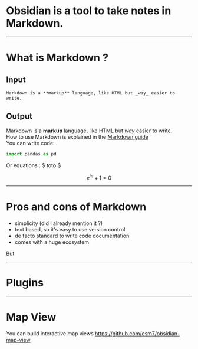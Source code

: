 

# Obsidian is a tool to take notes in Markdown.


---

# What is Markdown ? 

## Input
```
Markdown is a **markup** language, like HTML but _way_ easier to write.
```

## Output

Markdown is a **markup** language, like HTML but _way_ easier to write.  
How to use Markdown is explained in the [Markdown guide](https://www.markdownguide.org/)  
You can write code:  
```python
import pandas as pd
```
Or equations :  $ toto $

$$ e^{i\pi} + 1 = 0 $$


---

# Pros and cons of Markdown


- simplicity (did I already mention it ?)
- text based, so it's easy to use version control
- de facto standard to write code documentation
- comes with a huge ecosystem 

But





---

# Plugins


---

# Map View

You can build interactive map views 
https://github.com/esm7/obsidian-map-view